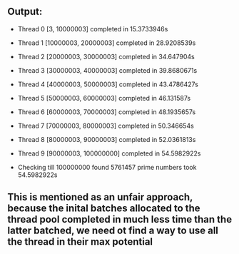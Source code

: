 ## Output:
- Thread 0 [3, 10000003] completed in 15.3733946s
- Thread 1 [10000003, 20000003] completed in 28.9208539s

- Thread 2 [20000003, 30000003] completed in 34.647904s
- Thread 3 [30000003, 40000003] completed in 39.8680671s

- Thread 4 [40000003, 50000003] completed in 43.4786427s

- Thread 5 [50000003, 60000003] completed in 46.131587s
- Thread 6 [60000003, 70000003] completed in 48.1935657s

- Thread 7 [70000003, 80000003] completed in 50.346654s
- Thread 8 [80000003, 90000003] completed in 52.0361813s

- Thread 9 [90000003, 100000000] completed in 54.5982922s
- Checking till 100000000 found 5761457 prime numbers took 54.5982922s

## This is mentioned as an unfair approach, because the inital batches allocated to the thread pool completed in much less time than the latter batched, we need ot find a way to use all the thread in their max potential